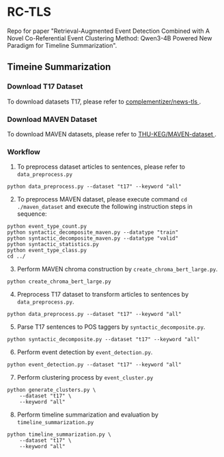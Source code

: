 # RC-TLS
Repo for paper "Retrieval-Augmented Event Detection Combined with A Novel Co-Referential Event Clustering Method: Qwen3-4B Powered New Paradigm for Timeline Summarization". 


## Timeine Summarization 

### Download T17 Dataset
To download datasets T17, please refer to [complementizer/news-tls ](https://github.com/complementizer/news-tls).

### Download MAVEN Dataset
To download MAVEN datasets, please refer to [THU-KEG/MAVEN-dataset ](https://github.com/THU-KEG/MAVEN-dataset).

### Workflow
1. To preprocess dataset articles to sentences, please refer to ```data_preprocess.py```
```
python data_preprocess.py --dataset "t17" --keyword "all"
```

2. To preprocess MAVEN dataset, please execute command ```cd ./maven_dataset``` and execute the following instruction steps in sequence:
```
python event_type_count.py
python syntactic_decomposite_maven.py --datatype "train"
python syntactic_decomposite_maven.py --datatype "valid"
python syntactic_statistics.py
python event_type_class.py
cd ../
```

3. Perform MAVEN chroma construction by ```create_chroma_bert_large.py```.
```
python create_chroma_bert_large.py
```

4. Preprocess T17 dataset to transform articles to sentences by ```data_preprocess.py```.
```
python data_preprocess.py --dataset "t17" --keyword "all"
```

5. Parse T17 sentences to POS taggers by ```syntactic_decomposite.py```.
```
python syntactic_decomposite.py --dataset "t17" --keyword "all"
```

6. Perform event detection by ```event_detection.py```.
```
python event_detection.py --dataset "t17" --keyword "all"
```

7. Perform clustering process by ```event_cluster.py```
```
python generate_clusters.py \
    --dataset "t17" \
    --keyword "all"
```

8. Perform timeline summarization and evaluation by ```timeline_summarization.py```
```
python timeline_summarization.py \
    --dataset "t17" \
    --keyword "all"
```
